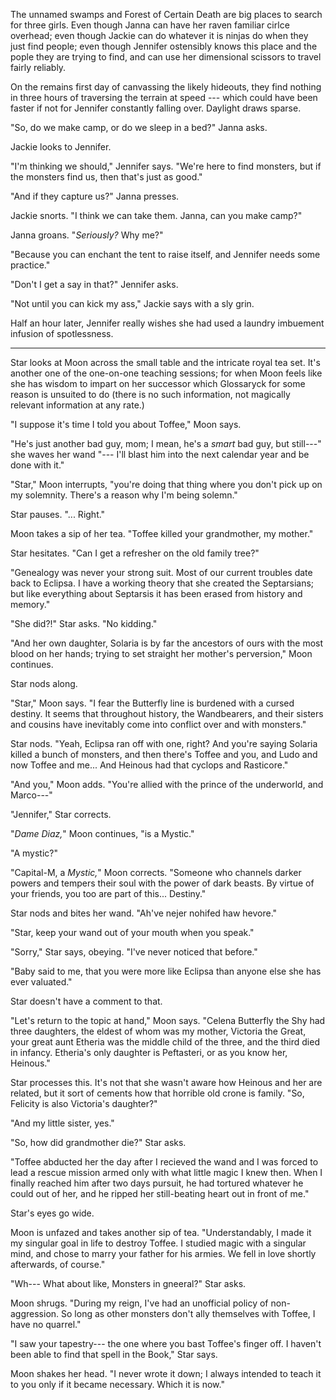 The unnamed swamps and Forest of Certain Death are big places to search for three girls.
Even though Janna can have her raven familiar cirlce overhead; even though Jackie can do whatever
it is ninjas do when they just find people; even though Jennifer ostensibly knows this place and
the pople they are trying to find, and can use her dimensional scissors to travel fairly reliably.

On the remains first day of canvassing the likely hideouts, they find nothing in three hours
of traversing the terrain at speed --- which could have been faster if not for Jennifer constantly
falling over. Daylight draws sparse.

"So, do we make camp, or do we sleep in a bed?" Janna asks.

Jackie looks to Jennifer.

"I'm thinking we should," Jennifer says. "We're here to find monsters, but if the monsters
find us, then that's just as good."

"And if they capture us?" Janna presses.

Jackie snorts. "I think we can take them. Janna, can you make camp?"

Janna groans. "_Seriously?_ Why me?"

"Because you can enchant the tent to raise itself, and Jennifer needs some practice."

"Don't I get a say in that?" Jennifer asks.

"Not until you can kick my ass," Jackie says with a sly grin.

Half an hour later, Jennifer really wishes she had used a laundry imbuement
infusion of spotlessness.

----

Star looks at Moon across the small table and the intricate royal tea set. It's another one
of the one-on-one teaching sessions; for when Moon feels like she has wisdom to impart on her
successor which Glossaryck for some reason is unsuited to do (there is no such information,
not magically relevant information at any rate.)

"I suppose it's time I told you about Toffee," Moon says.

"He's just another bad guy, mom; I mean, he's a _smart_ bad guy, but still---" she waves
her wand "--- I'll blast him into the next calendar year and be done with it."

"Star," Moon interrupts, "you're doing that thing where you don't pick up
on my solemnity. There's a reason why I'm being solemn."

Star pauses. "... Right."

Moon takes a sip of her tea. "Toffee killed your grandmother, my mother."

Star hesitates. "Can I get a refresher on the old family tree?"

"Genealogy was never your strong suit. Most of our current troubles date back to
Eclipsa. I have a working theory that she created the Septarsians; but like everything
about Septarsis it has been erased from history and memory."

"She did?!" Star asks. "No kidding."

"And her own daughter, Solaria is by far the ancestors of ours with the most blood on
her hands; trying to set straight her mother's perversion," Moon continues.

Star nods along.

"Star," Moon says. "I fear the Butterfly line is burdened with a cursed destiny. It seems
that throughout history, the Wandbearers, and their sisters and cousins have inevitably come
into conflict over and with monsters."

Star nods. "Yeah, Eclipsa ran off with one, right? And you're saying Solaria killed a bunch of monsters,
and then there's Toffee and you, and Ludo and now Toffee and me... And Heinous had that cyclops and
Rasticore."

"And you," Moon adds. "You're allied with the prince of the underworld, and Marco---"

"Jennifer," Star corrects.

"_Dame Diaz,_" Moon continues, "is a Mystic."

"A mystic?"

"Capital-M, a _Mystic,_" Moon corrects. "Someone who channels darker powers
and tempers their soul with the power of dark beasts. By virtue of your friends,
you too are part of this... Destiny."

Star nods and bites her wand. "Ah've nejer nohifed haw hevore."

"Star, keep your wand out of your mouth when you speak."

"Sorry," Star says, obeying. "I've never noticed that before."

"Baby said to me, that you were more like Eclipsa than anyone else she has ever
valuated."

Star doesn't have a comment to that. 

"Let's return to the topic at hand," Moon says. "Celena Butterfly the Shy
had three daughters, the eldest of whom was my mother, Victoria the Great,
your great aunt Etheria was the middle child of the three, and the third died in infancy.
Etheria's only daughter is Peftasteri, or as you know her, Heinous."

Star processes this. It's not that she wasn't aware how Heinous and her are related, but it
sort of cements how that horrible old crone is family. "So, Felicity is also Victoria's daughter?"

"And my little sister, yes."

"So, how did grandmother die?" Star asks.

"Toffee abducted her the day after I recieved the wand and I was forced to lead a rescue
mission armed only with what little magic I knew then. When I finally reached him after two
days pursuit, he had tortured whatever he could out of her, and he ripped her still-beating
heart out in front of me."

Star's eyes go wide.

Moon is unfazed and takes another sip of tea. "Understandably, I made it my singular goal
in life to destroy Toffee. I studied magic with a singular mind, and chose to marry your father
for his armies. We fell in love shortly afterwards, of course."

"Wh--- What about like, Monsters in gneeral?" Star asks.

Moon shrugs. "During my reign, I've had an unofficial policy of non-aggression. So long as
other monsters don't ally themselves with Toffee, I have no quarrel."

"I saw your tapestry--- the one where you bast Toffee's finger off. I haven't been able to
find that spell in the Book," Star says.

Moon shakes her head. "I never wrote it down; I always intended to teach it to you only if
it became necessary. Which it is now."
